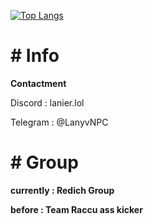 [![Top Langs](https://github-readme-stats.vercel.app/api/top-langs/?username=LanyvNPC&layout=donut)](https://github.com/anuraghazra/github-readme-stats)
<p><h1># Info</h1></p>
<p><strong>Contactment</strong></p>
<p>Discord : lanier.lol</p>
<p>Telegram : @LanyvNPC</p>
<p><h1># Group</h1></p>
<p><strong>currently : Redich Group</strong></p>
<p><strong>before : Team Raccu ass kicker</strong></p>
